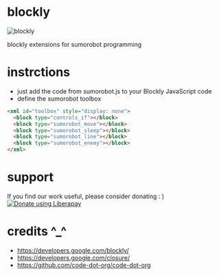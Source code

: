 blockly
=======

![blockly](http://www.robokoding.com/assets/images/blockly.jpg)

blockly extensions for sumorobot programming

instrctions
===========

* just add the code from sumorobot.js to your Blockly JavaScript code
* define the sumorobot toolbox
```html
<xml id="toolbox" style="display: none">
  <block type="controls_if"></block>
  <block type="sumorobot_move"></block>
  <block type="sumorobot_sleep"></block>
  <block type="sumorobot_line"></block>
  <block type="sumorobot_enemy"></block>
</xml>
```

support
=======
If you find our work useful, please consider donating : )  
[![Donate using Liberapay](https://liberapay.com/assets/widgets/donate.svg)](https://liberapay.com/robokoding/donate)  

credits ^_^
===========
* https://developers.google.com/blockly/
* https://developers.google.com/closure/
* https://github.com/code-dot-org/code-dot-org
